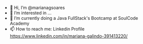 - 👋 Hi, I’m @marianagsoares 
- 👀 I’m interested in ...
- 🌱 I’m currently doing a Java FullStack's Bootcamp at SoulCode Academy
- 📫 How to reach me: Linkedin Profile https://www.linkedin.com/in/mariana-galindo-391413220/ 

<!---
marianagsoares/marianagsoares is a ✨ special ✨ repository because its `README.md` (this file) appears on your GitHub profile.
You can click the Preview link to take a look at your changes.
--->
